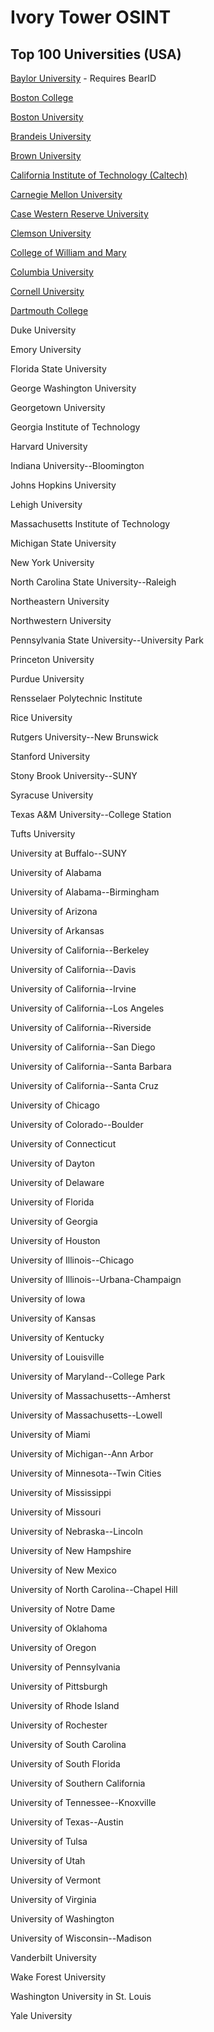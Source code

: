 # Ivory Tower OSINT

## Top 100 Universities (USA)

[Baylor University](https://www1.baylor.edu/directory/) - Requires BearID

[Boston College](https://services.bc.edu/publicdirectorysearch/search!displayInput.action) 

[Boston University](https://www.bu.edu/directory/)

[Brandeis University](https://www.brandeis.edu/directory/search) 

[Brown University](https://directory.brown.edu/)

[California Institute of Technology (Caltech)](https://directory.caltech.edu/)

[Carnegie Mellon University](https://directory.andrew.cmu.edu/)

[Case Western Reserve University](https://webapps.case.edu/directory/)

[Clemson University](https://my.clemson.edu/#/directory)

[College of William and Mary](https://directory.wm.edu/people/)

[Columbia University](https://directory.columbia.edu/people/)

[Cornell University](https://www.cornell.edu/search/?tab=people)

[Dartmouth College](https://home.dartmouth.edu/directory)

Duke University

Emory University

Florida State University

George Washington University

Georgetown University

Georgia Institute of Technology

Harvard University

Indiana University--Bloomington

Johns Hopkins University

Lehigh University

Massachusetts Institute of Technology

Michigan State University

New York University

North Carolina State University--Raleigh

Northeastern University

Northwestern University

Pennsylvania State University--University Park

Princeton University

Purdue University

Rensselaer Polytechnic Institute

Rice University

Rutgers University--New Brunswick

Stanford University

Stony Brook University--SUNY

Syracuse University

Texas A&M University--College Station

Tufts University

University at Buffalo--SUNY

University of Alabama

University of Alabama--Birmingham

University of Arizona

University of Arkansas

University of California--Berkeley

University of California--Davis

University of California--Irvine

University of California--Los Angeles

University of California--Riverside

University of California--San Diego

University of California--Santa Barbara

University of California--Santa Cruz

University of Chicago

University of Colorado--Boulder

University of Connecticut

University of Dayton

University of Delaware

University of Florida

University of Georgia

University of Houston

University of Illinois--Chicago

University of Illinois--Urbana-Champaign

University of Iowa

University of Kansas

University of Kentucky

University of Louisville

University of Maryland--College Park

University of Massachusetts--Amherst

University of Massachusetts--Lowell

University of Miami

University of Michigan--Ann Arbor

University of Minnesota--Twin Cities

University of Mississippi

University of Missouri

University of Nebraska--Lincoln

University of New Hampshire

University of New Mexico

University of North Carolina--Chapel Hill

University of Notre Dame

University of Oklahoma

University of Oregon

University of Pennsylvania

University of Pittsburgh

University of Rhode Island

University of Rochester

University of South Carolina

University of South Florida

University of Southern California

University of Tennessee--Knoxville

University of Texas--Austin

University of Tulsa

University of Utah

University of Vermont

University of Virginia

University of Washington

University of Wisconsin--Madison

Vanderbilt University

Wake Forest University

Washington University in St. Louis

Yale University
